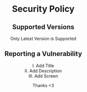 <div align=center>
  
# Security Policy

## Supported Versions

Only Latest Version is Supported

## Reporting a Vulnerability

I. Add Title</br>
II. Add Description</br>
III. Add Screen</br>

Thanks <3</br>

</div>
